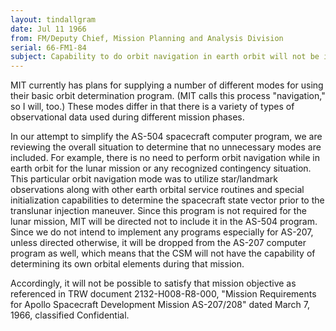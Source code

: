 ```yaml
---
layout: tindallgram
date: Jul 11 1966
from: FM/Deputy Chief, Mission Planning and Analysis Division
serial: 66-FM1-84
subject: Capability to do orbit navigation in earth orbit will not be implemented for AS-207 or AS-504.
---
```

MIT currently has plans for supplying a number of different modes for
using their basic orbit determination program. (MIT calls this process
"navigation," so I will, too.) These modes differ in that there is a
variety of types of observational data used during different mission
phases.

In our attempt to simplify the AS-504 spacecraft computer program, we
are reviewing the overall situation to determine that no unnecessary
modes are included. For example, there is no need to perform orbit
navigation while in earth orbit for the lunar mission or any recognized
contingency situation. This particular orbit navigation mode was to
utilize star/landmark observations along with other earth orbital service 
routines and special initialization capabilities to determine the
spacecraft state vector prior to the translunar injection maneuver.
Since this program is not required for the lunar mission, MIT will be
directed not to include it in the AS-504 program. Since we do not intend 
to implement any programs especially for AS-207, unless directed
otherwise, it will be dropped from the AS-207 computer program as well,
which means that the CSM will not have the capability of determining
its own orbital elements during that mission.

Accordingly, it will not be possible to satisfy that mission objective
as referenced in TRW document 2132-H008-R8-000, "Mission Requirements
for Apollo Spacecraft Development Mission AS-207/208" dated March 7,
1966, classified Confidential.